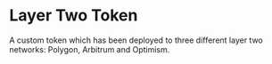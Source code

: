 # Layer Two Token
A custom token which has been deployed to three different layer two networks: Polygon, Arbitrum and Optimism. 

